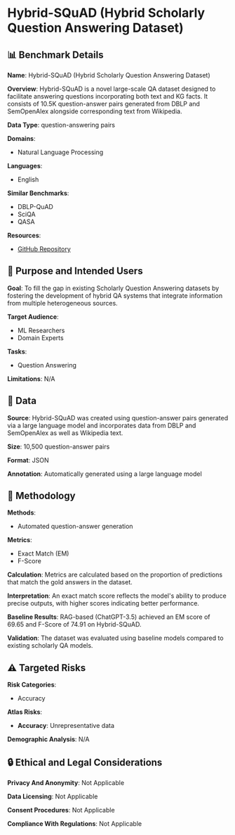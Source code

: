 # Hybrid-SQuAD (Hybrid Scholarly Question Answering Dataset)

## 📊 Benchmark Details

**Name**: Hybrid-SQuAD (Hybrid Scholarly Question Answering Dataset)

**Overview**: Hybrid-SQuAD is a novel large-scale QA dataset designed to facilitate answering questions incorporating both text and KG facts. It consists of 10.5K question-answer pairs generated from DBLP and SemOpenAlex alongside corresponding text from Wikipedia.

**Data Type**: question-answering pairs

**Domains**:
- Natural Language Processing

**Languages**:
- English

**Similar Benchmarks**:
- DBLP-QuAD
- SciQA
- QASA

**Resources**:
- [GitHub Repository](https://github.com/semantic-systems/hybrid-squad)

## 🎯 Purpose and Intended Users

**Goal**: To fill the gap in existing Scholarly Question Answering datasets by fostering the development of hybrid QA systems that integrate information from multiple heterogeneous sources.

**Target Audience**:
- ML Researchers
- Domain Experts

**Tasks**:
- Question Answering

**Limitations**: N/A

## 💾 Data

**Source**: Hybrid-SQuAD was created using question-answer pairs generated via a large language model and incorporates data from DBLP and SemOpenAlex as well as Wikipedia text.

**Size**: 10,500 question-answer pairs

**Format**: JSON

**Annotation**: Automatically generated using a large language model

## 🔬 Methodology

**Methods**:
- Automated question-answer generation

**Metrics**:
- Exact Match (EM)
- F-Score

**Calculation**: Metrics are calculated based on the proportion of predictions that match the gold answers in the dataset.

**Interpretation**: An exact match score reflects the model's ability to produce precise outputs, with higher scores indicating better performance.

**Baseline Results**: RAG-based (ChatGPT-3.5) achieved an EM score of 69.65 and F-Score of 74.91 on Hybrid-SQuAD.

**Validation**: The dataset was evaluated using baseline models compared to existing scholarly QA models.

## ⚠️ Targeted Risks

**Risk Categories**:
- Accuracy

**Atlas Risks**:
- **Accuracy**: Unrepresentative data

**Demographic Analysis**: N/A

## 🔒 Ethical and Legal Considerations

**Privacy And Anonymity**: Not Applicable

**Data Licensing**: Not Applicable

**Consent Procedures**: Not Applicable

**Compliance With Regulations**: Not Applicable
